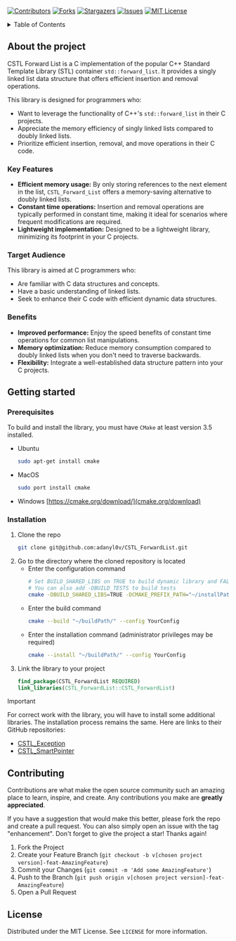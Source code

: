 [![Contributors][contributors-shield]][contributors-url]
[![Forks][forks-shield]][forks-url]
[![Stargazers][stars-shield]][stars-url]
[![Issues][issues-shield]][issues-url]
[![MIT License][license-shield]][license-url]

<details>
  <summary>Table of Contents</summary>
  <ol>
    <li>
      <a href="#about-the-project">About The Project</a>
      <ul>
        <li><a href="#key-features">Key Features</a></li>
        <li><a href="#target-audience">Target Audience</a></li>
        <li><a href="#benefits">Benefits</a></li>
      </ul>
    </li>
    <li>
      <a href="#getting-started">Getting Started</a>
      <ul>
        <li><a href="#prerequisites">Prerequisites</a></li>
        <li><a href="#installation">Installation</a></li>
      </ul>
    </li>
    <li><a href="#contributing">Contributing</a></li>
    <li><a href="#license">License</a></li>
  </ol>
</details>

## <a name="about-the-project">About the project</a>

CSTL Forward List is a C implementation of the popular C++ Standard Template Library (STL) container `std::forward_list`.
It provides a singly linked list data structure that offers efficient insertion and removal operations.

This library is designed for programmers who:

- Want to leverage the functionality of C++'s `std::forward_list` in their C projects.
- Appreciate the memory efficiency of singly linked lists compared to doubly linked lists.
- Prioritize efficient insertion, removal, and move operations in their C code.

### <a name="key-features">Key Features</a>

- **Efficient memory usage:** By only storing references to the next element in the list, `CSTL_Forward_List` offers a memory-saving alternative to doubly linked lists.
- **Constant time operations:** Insertion and removal operations are typically performed in constant time, making it ideal for scenarios where frequent modifications are required.
- **Lightweight implementation:** Designed to be a lightweight library, minimizing its footprint in your C projects.

### <a name="target-audience">Target Audience</a>

This library is aimed at C programmers who:

- Are familiar with C data structures and concepts.
- Have a basic understanding of linked lists.
- Seek to enhance their C code with efficient dynamic data structures.

### <a name="benefits">Benefits</a>

- **Improved performance:** Enjoy the speed benefits of constant time operations for common list manipulations.
- **Memory optimization:** Reduce memory consumption compared to doubly linked lists when you don't need to traverse backwards.
- **Flexibility:** Integrate a well-established data structure pattern into your C projects.

## <a name="getting-started">Getting started</a>

### <a name="prerequisites">Prerequisites</a>

To build and install the library, you must have `CMake` at least version 3.5 installed.
* Ubuntu
  ``` sh
  sudo apt-get install cmake
  ```
* MacOS
  ``` sh
  sudo port install cmake
  ```
* Windows
  [https://cmake.org/download/](cmake.org/download)

### <a name="installation">Installation</a>

1. Clone the repo
   ``` sh
   git clone git@github.com:adanyl0v/CSTL_ForwardList.git
   ```
2. Go to the directory where the cloned repository is located
    * Enter the configuration command
      ``` sh
      # Set BUILD_SHARED_LIBS on TRUE to build dynamic library and FALSE to build static
      # You can also add -DBUILD_TESTS to build tests
      cmake -DBUILD_SHARED_LIBS=TRUE -DCMAKE_PREFIX_PATH="~/installPath/" -G "Your Generator" -B "~/buildPath/" -S . 
      ```
    * Enter the build command
      ``` sh
      cmake --build "~/buildPath/" --config YourConfig
      ```
    * Enter the installation command (administrator privileges may be required)
      ``` sh
      cmake --install "~/buildPath/" --config YourConfig
      ```
3. Link the library to your project
   ``` cmake
   find_package(CSTL_ForwardList REQUIRED)
   link_libraries(CSTL_ForwardList::CSTL_ForwardList)
   ```
   
> [!IMPORTANT]
> For correct work with the library, you will have to install some additional libraries. 
> The installation process remains the same. Here are links to their GitHub repositories:
> * [CSTL_Exception](https://github.com/adanyl0v/CSTL_Exception.git)
> * [CSTL_SmartPointer](https://github.com/adanyl0v/CSTL_SmartPointer.git)

## <a name="contributing">Contributing</a>

Contributions are what make the open source community such an amazing place to learn, inspire, and create. Any contributions you make are **greatly appreciated**.

If you have a suggestion that would make this better, please fork the repo and create a pull request. You can also simply open an issue with the tag "enhancement".
Don't forget to give the project a star! Thanks again!

1. Fork the Project
2. Create your Feature Branch (`git checkout -b v[chosen project version]-feat-AmazingFeature`)
3. Commit your Changes (`git commit -m 'Add some AmazingFeature'`)
4. Push to the Branch (`git push origin v[chosen project version]-feat-AmazingFeature`)
5. Open a Pull Request

## <a name="license">License</a>

Distributed under the MIT License. See `LICENSE` for more information.

[contributors-shield]: https://img.shields.io/github/contributors/adanyl0v/CSTL_ForwardList.svg?style=for-the-badge
[contributors-url]: https://github.com/adanyl0v/CSTL_ForwardList/graphs/contributors
[forks-shield]: https://img.shields.io/github/forks/adanyl0v/CSTL_ForwardList.svg?style=for-the-badge
[forks-url]: https://github.com/adanyl0v/CSTL_ForwardList/forks
[stars-shield]: https://img.shields.io/github/stars/adanyl0v/CSTL_ForwardList.svg?style=for-the-badge
[stars-url]: https://github.com/adanyl0v/CSTL_ForwardList/stargazers
[issues-shield]: https://img.shields.io/github/issues/adanyl0v/CSTL_ForwardList.svg?style=for-the-badge
[issues-url]: https://github.com/adanyl0v/CSTL_ForwardList/issues
[license-shield]: https://img.shields.io/github/license/adanyl0v/CSTL_ForwardList.svg?style=for-the-badge
[license-url]: https://github.com/adanyl0v/CSTL_ForwardList/LICENSE